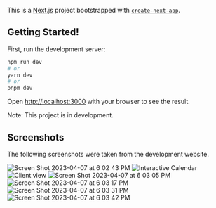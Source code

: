 This is a [Next.js](https://nextjs.org/) project bootstrapped with [`create-next-app`](https://github.com/vercel/next.js/tree/canary/packages/create-next-app).

## Getting Started!

First, run the development server:

```bash
npm run dev
# or
yarn dev
# or
pnpm dev
```

Open [http://localhost:3000](http://localhost:3000) with your browser to see the result.

Note: This project is in development.


## Screenshots

The following screenshots were taken from the development website. 

![Screen Shot 2023-04-07 at 6 02 43 PM](https://user-images.githubusercontent.com/30914091/230684411-5de642ed-e2f7-41aa-92a7-31a7967b8ac6.png)
![Interactive Calendar](https://user-images.githubusercontent.com/30914091/230683994-677e0d1c-fd37-448a-ae7c-a936c3604240.png)
![Client view](https://user-images.githubusercontent.com/30914091/230683828-161c287e-91a8-44b2-bacf-d22fc65996f7.png)
![Screen Shot 2023-04-07 at 6 03 05 PM](https://user-images.githubusercontent.com/30914091/230684448-1ad35bc7-c8b0-4491-ab70-b87ea6f54b70.png)
![Screen Shot 2023-04-07 at 6 03 17 PM](https://user-images.githubusercontent.com/30914091/230684491-56bdb05a-84c2-446c-9117-ade9b9223410.png)
![Screen Shot 2023-04-07 at 6 03 31 PM](https://user-images.githubusercontent.com/30914091/230684516-7bf2f7ff-c4e4-46f0-9479-d1dfab0e4955.png)
![Screen Shot 2023-04-07 at 6 03 42 PM](https://user-images.githubusercontent.com/30914091/230684651-76e32797-2c33-4e52-9cd1-29e0dd97cb34.png)

